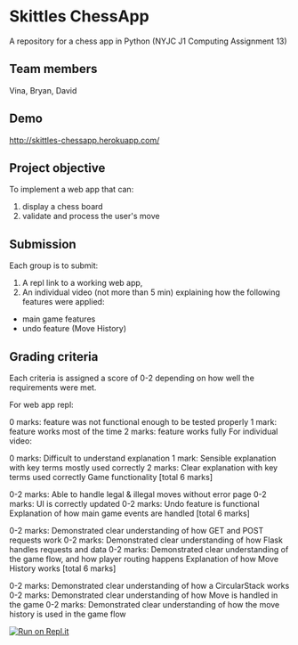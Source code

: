 # Skittles ChessApp

A repository for a chess app in Python (NYJC J1 Computing Assignment 13)

## Team members

Vina, Bryan, David

## Demo
http://skittles-chessapp.herokuapp.com/

## Project objective
To implement a web app that can:

1. display a chess board
2. validate and process the user's move

## Submission
Each group is to submit:

1. A repl link to a working web app,
2. An individual video (not more than 5 min) explaining how the following features were applied:
- main game features
- undo feature (Move History)

## Grading criteria
Each criteria is assigned a score of 0-2 depending on how well the requirements were met.

For web app repl:

0 marks: feature was not functional enough to be tested properly
1 mark: feature works most of the time
2 marks: feature works fully
For individual video:

0 marks: Difficult to understand explanation
1 mark: Sensible explanation with key terms mostly used correctly
2 marks: Clear explanation with key terms used correctly
Game functionality [total 6 marks]

0-2 marks: Able to handle legal & illegal moves without error page
0-2 marks: UI is correctly updated
0-2 marks: Undo feature is functional
Explanation of how main game events are handled [total 6 marks]

0-2 marks: Demonstrated clear understanding of how GET and POST requests work
0-2 marks: Demonstrated clear understanding of how Flask handles requests and data
0-2 marks: Demonstrated clear understanding of the game flow, and how player routing happens
Explanation of how Move History works [total 6 marks]

0-2 marks: Demonstrated clear understanding of how a CircularStack works
0-2 marks: Demonstrated clear understanding of how Move is handled in the game
0-2 marks: Demonstrated clear understanding of how the move history is used in the game flow

[![Run on Repl.it](https://repl.it/badge/github/bryanseah234/ChessApp)](https://repl.it/github/bryanseah234/ChessApp)
